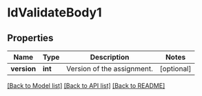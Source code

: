 # IdValidateBody1

## Properties
Name | Type | Description | Notes
------------ | ------------- | ------------- | -------------
**version** | **int** | Version of the assignment. | [optional] 

[[Back to Model list]](../README.md#documentation-for-models) [[Back to API list]](../README.md#documentation-for-api-endpoints) [[Back to README]](../README.md)

